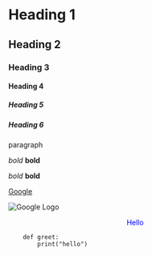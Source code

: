 # Heading 1
## Heading 2
### Heading 3
#### Heading 4
##### Heading 5
##### Heading 6

paragraph

*bold*
**bold**

_bold_
__bold__

[Google](https://www.google.com)

![Google Logo]()

<html>
    <body>
        <p style="color: blue; text-align: center">Hello</p>
    </body>
</html>


```
    def greet:
        print("hello")
```
